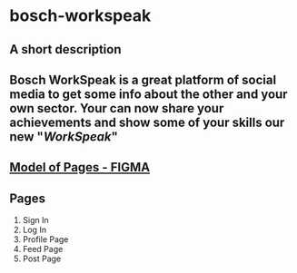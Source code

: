 # bosch-workspeak
## **A short description**
Bosch WorkSpeak is a great platform of social media to get some info about the other and your own sector. Your can now share your achievements and show some of your skills our new "*WorkSpeak*"
---
[Model of Pages - FIGMA](https://www.figma.com/file/Q3zrC53deguuMaHlHmmcXC/Bosch-WorkSpeak?node-id=0%3A1&t=P01mX5CttPVZG0Mh-1)
---
## Pages 
1. Sign In
2. Log In
3. Profile Page
4. Feed Page
5. Post Page
